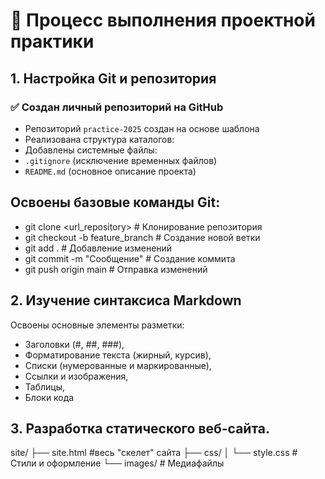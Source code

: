 # 📝 Процесс выполнения проектной практики

## 1. Настройка Git и репозитория

### ✅ Создан личный репозиторий на GitHub
- Репозиторий `practice-2025` создан на основе шаблона  
- Реализована структура каталогов:
- Добавлены системные файлы:
- `.gitignore` (исключение временных файлов)
- `README.md` (основное описание проекта)

## Освоены базовые команды Git:
- git clone <url_repository>      # Клонирование репозитория
- git checkout -b feature_branch  # Создание новой ветки
- git add .                       # Добавление изменений
- git commit -m "Сообщение"       # Создание коммита
- git push origin main            # Отправка изменений

## 2. Изучение синтаксиса Markdown

Освоены основные элементы разметки:
- Заголовки (#, ##, ###),
- Форматирование текста (жирный, курсив),
- Списки (нумерованные и маркированные),
- Ссылки и изображения,
- Таблицы,
- Блоки кода

## 3. Разработка статического веб-сайта.

site/
├── site.html #весь "скелет" сайта
├── css/
│ └── style.css # Стили и оформление
└── images/ # Медиафайлы
